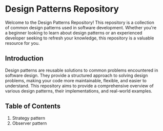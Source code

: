 # Design Patterns Repository

Welcome to the Design Patterns Repository! This repository is a collection of common design patterns used in software development. Whether you're a beginner looking to learn about design patterns or an experienced developer seeking to refresh your knowledge, this repository is a valuable resource for you.

## Introduction

Design patterns are reusable solutions to common problems encountered in software design. They provide a structured approach to solving design problems, making your code more maintainable, flexible, and easier to understand. This repository aims to provide a comprehensive overview of various design patterns, their implementations, and real-world examples.


## Table of Contents

1. Strategy pattern
2. Observer pattern

